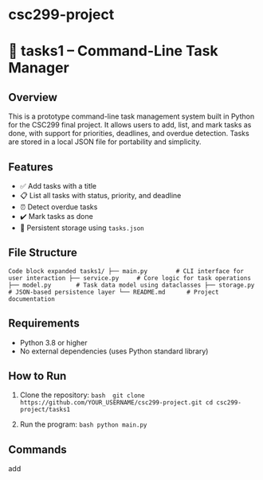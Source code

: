 # csc299-project

# 🧠 tasks1 – Command-Line Task Manager

## Overview
This is a prototype command-line task management system built in Python for the CSC299 final project. It allows users to add, list, and mark tasks as done, with support for priorities, deadlines, and overdue detection. Tasks are stored in a local JSON file for portability and simplicity.

## Features
- ✅ Add tasks with a title
- 📋 List all tasks with status, priority, and deadline
- ⏰ Detect overdue tasks
- ✔️ Mark tasks as done
- 💾 Persistent storage using `tasks.json`

## File Structure
``
Code block expanded
tasks1/
├── main.py        # CLI interface for user interaction
├── service.py     # Core logic for task operations
├── model.py       # Task data model using dataclasses
├── storage.py     # JSON-based persistence layer
└── README.md      # Project documentation
``

## Requirements
- Python 3.8 or higher
- No external dependencies (uses Python standard library)

## How to Run
1. Clone the repository:
   ``bash 
   git clone https://github.com/YOUR_USERNAME/csc299-project.git
   cd csc299-project/tasks1
   ``

2. Run the program:
   ``bash
   python main.py
   ``


## Commands

add <title> – Add a new task with the given title
list – List all tasks
done <id> – Mark a task as done using its ID
help – Show available commands
exit – Exit the program

## Example
> python main.py
Welcome to Task Manager (type 'help' for commands)
> add Finish CSC299 prototype
Added task: Finish CSC299 prototype (id=abc12345)
> list
[todo] abc12345 | Finish CSC299 prototype | Priority: medium | Deadline: None
> done abc12345
Marked abc12345 as done.

## Notes

Tasks are stored in tasks.json in the same directory.
Overdue tasks are flagged with ⚠️ when listed.
This is an early prototype; future versions may include tagging, searching, and integration with a PKMS.

   

